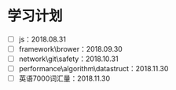 # 学习计划
- [ ] js：2018.08.31
- [ ] framework\brower：2018.09.30
- [ ] network\git\safety：2018.10.31
- [ ] performance\algorithm\datastruct：2018.11.30
- [ ] 英语7000词汇量：2018.11.30
